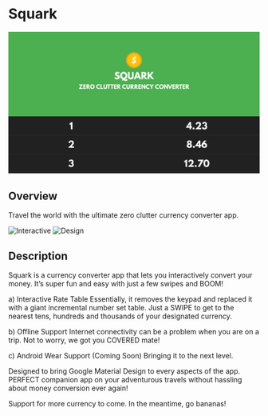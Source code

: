 # Squark

![Overview Header](screenshots/0_header.png?raw=true "Overview Header")

## Overview
Travel the world with the ultimate zero clutter currency converter app.

![Interactive](screenshots/1_interactive.png?raw=true "Interactive")
![Design](screenshots/2_design.png?raw=true "Design")

## Description
Squark is a currency converter app that lets you interactively convert your money. It’s super fun and easy with just a few swipes and BOOM!

a) Interactive Rate Table
Essentially, it removes the keypad and replaced it with a giant incremental number set table. Just a SWIPE to get to the nearest tens, hundreds and thousands of your designated currency.

b) Offline Support
Internet connectivity can be a problem when you are on a trip. Not to worry, we got you COVERED mate!

c) Android Wear Support (Coming Soon)
Bringing it to the next level.

Designed to bring Google Material Design to every aspects of the app. PERFECT companion app on your adventurous travels without hassling about money conversion ever again!

Support for more currency to come. In the meantime, go bananas!

